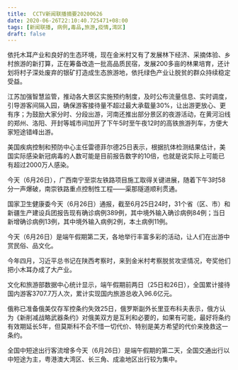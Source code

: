 ```yaml
---
title:  CCTV新闻联播摘要20200626
date: 2020-06-26T22:10:40.725471+08:00
tags: [新闻联播, 病例,毒品,旅游,疫情,湾区]
draft: false
---
```


依托木耳产业和良好的生态环境，现在金米村又有了发展林下经济、采摘体验、乡村<span class="keywords_fund">旅游</span>的新打算，正在筹备改造一批高品质民宿，发展200多亩的林果培育，还计划将村子深处废弃的银矿打造成生态<span class="keywords_fund">旅游</span>地，依托绿色产业让脱贫的群众持续稳定受益。

江苏加强智慧监管，推动各大景区实施预约制度，及时公布流量信息、实时调度，引导游客间隔入园，确保游客接待量不超过最大承载量30%，让出游更放心、更有序；为鼓励大家分时、分段出游，河南还推出部分景区的夜游活动，在黄河沿线的郑州、洛阳、开封等城市间加开了下午5时至午夜12时的高铁<span class="keywords_fund">旅游</span>列车，方便大家短途错峰出游。

美国疾病控制和预防中心主任雷德菲尔德25日表示，根据抗体检测结果估计，美国实际感染新冠病毒的人数可能是目前报告数字的10倍，也就是说实际上可能已有超过2000万人感染。

今天（6月26日），广西南宁至崇左铁路项目施工取得关键进展，随着下午3时58分一声爆破，南崇铁路重点控制性工程——渠那隧道顺利贯通。

国家卫生健康委今天（6月26日）通报，截至6月25日24时，31个省（区、市）和新疆生产建设兵团报告现有确诊<span class="keywords_content">病例</span>389例，其中境外输入确诊<span class="keywords_content">病例</span>84例；当日新增确诊<span class="keywords_content">病例</span>13例，其中境外输入<span class="keywords_content">病例</span>2例，本土<span class="keywords_content">病例</span>11例。

今天（6月26日）是端午假期第二天，各地举行丰富多彩的活动，让人们在出游中赏民俗、品文化。

今年四月，习近平总书记在陕西考察时，来到金米村考察脱贫攻坚情况，夸奖他们把小木耳办成了大产业。

文化和<span class="keywords_fund">旅游</span>部数据中心统计显示，端午假期前两日（25日和26日），全国累计接待国内游客3707.7万人次，累计实现国内<span class="keywords_fund">旅游</span>总收入96.6亿元。

俄称已准备俄美仅存军控条约失效25日，俄罗斯副外长里亚布科夫表示，俄方认为《新削减战略武器条约》对俄美双方是互利和必要的，如果有可能，最好将条约有效期延长5年，但莫斯科不会不惜一切代价、特别是美方希望的代价来挽救这一条约。

全国中短途出行客流增多今天（6月26日）是端午假期的第二天，全国交通出行以中短途为主，粤港澳大<span class="keywords_fund">湾区</span>、长三角、成渝地区出行较为集中。
